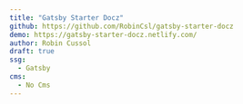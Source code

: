 ```yaml
---
title: "Gatsby Starter Docz"
github: https://github.com/RobinCsl/gatsby-starter-docz
demo: https://gatsby-starter-docz.netlify.com/
author: Robin Cussol
draft: true
ssg:
  - Gatsby
cms:
  - No Cms
---
```

